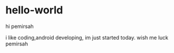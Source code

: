 # hello-world

hi pemirsah

i like coding,android developing, im just started today.
wish me luck pemirsah
